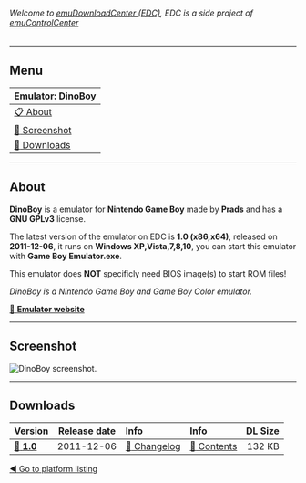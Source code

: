 ###### Welcome to [emuDownloadCenter (EDC)](https://github.com/PhoenixInteractiveNL/emuDownloadCenter/wiki/), EDC is a side project of [emuControlCenter](https://github.com/PhoenixInteractiveNL/emuControlCenter/wiki/)
***
## Menu
| **Emulator: DinoBoy** |
|:---------|
| [:clipboard: About](#about) |
| [:sunrise: Screenshot](#screenshot) |
| [:floppy_disk: Downloads](#downloads) |
***
## About
**DinoBoy** is a emulator for **Nintendo Game Boy** made by **Prads** and has a **GNU GPLv3** license.

The latest version of the emulator on EDC is **1.0 (x86,x64)**, released on **2011-12-06**, it runs on **Windows XP,Vista,7,8,10**, you can start this emulator with **Game Boy Emulator.exe**.

This emulator does **NOT** specificly need BIOS image(s) to start ROM files!

_DinoBoy is a Nintendo Game Boy and Game Boy Color emulator._

[:link: **Emulator website**](http://www.pradsprojects.com/dinoboy.html)
***
## Screenshot
![](https://raw.githubusercontent.com/PhoenixInteractiveNL/emuDownloadCenter/master/hooks/dinoboy/screen.jpg "DinoBoy screenshot.")
***
## Downloads
| Version  | Release date  | Info       | Info       | DL Size    |
|:---------|:-------------:|:-----------|:-----------|-----------:|
| [:floppy_disk: **1.0**](https://github.com/PhoenixInteractiveNL/edc-repo0003/raw/master/dinoboy/1.0.7z) | 2011-12-06 | [:page_facing_up: Changelog](https://github.com/PhoenixInteractiveNL/edc-repo0003/blob/master/dinoboy/1.0_changelog.txt) | [:mag_right: Contents](https://github.com/PhoenixInteractiveNL/edc-repo0003/blob/master/dinoboy/1.0_contents.txt) | 132 KB |

[:arrow_backward: Go to platform listing](https://github.com/PhoenixInteractiveNL/emuDownloadCenter/wiki/EDC-Platform-List)
